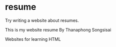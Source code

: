 # resume
Try writing a website about resumes.

This is my website resume By Thanaphong Songsisai

Websites for learning HTML

